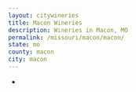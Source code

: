 ```yaml
---
layout: citywineries
title: Macon Wineries
description: Wineries in Macon, MO
permalink: /missouri/macon/macon/
state: mo
county: macon
city: macon
---
```

-
